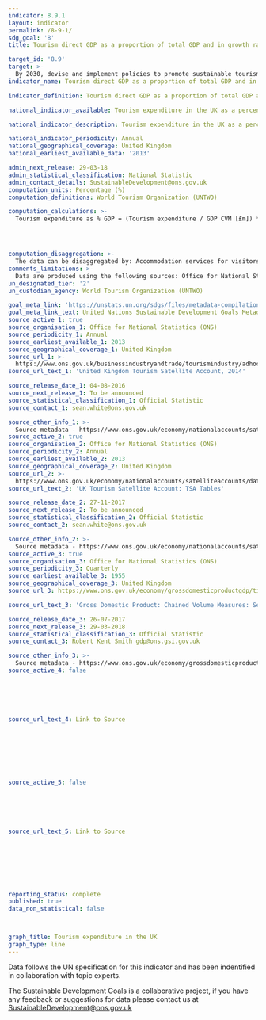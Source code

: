 ```yaml
---
indicator: 8.9.1
layout: indicator
permalink: /8-9-1/
sdg_goal: '8'
title: Tourism direct GDP as a proportion of total GDP and in growth rate

target_id: '8.9'
target: >-
  By 2030, devise and implement policies to promote sustainable tourism that creates jobs and promotes local culture and products
indicator_name: Tourism direct GDP as a proportion of total GDP and in growth rate

indicator_definition: Tourism direct GDP as a proportion of total GDP and in growth rate

national_indicator_available: Tourism expenditure in the UK as a percentage of GDP and in growth rate 

national_indicator_description: Tourism expenditure in the UK as a percentage of GDP and in growth rate 

national_indicator_periodicity: Annual
national_geographical_coverage: United Kingdom
national_earliest_available_data: '2013'

admin_next_release: 29-03-18
admin_statistical_classification: National Statistic
admin_contact_details: SustainableDevelopment@ons.gov.uk
computation_units: Percentage (%)
computation_definitions: World Tourism Organization (UNTWO)

computation_calculations: >-
  Tourism expenditure as % GDP = (Tourism expenditure / GDP CVM [£m]) * 100 OR Growth rate as % GDP = (Tourism expenditure + domestic expenditure / GDP CVM [£m]) * 100




computation_disaggregation: >-
  The data can be disaggregated by: Accommodation services for visitors, food and beverage serving activities, railway passenger transport services, road passenger transport services, water passenger transport services, air passenger transport services, transport equipment rental services, travel agencies and other reservation services, cultural activities, sport and recreation activities, exhibitions and conferences, etc, and other consumption products. These disaggregations can be further disaggregated by visitor types: Tourists (overnight visitors), excursionists (same-day visitors), and all visitors. For domestic tourism, these visitor types are further disaggregated by domestic trips, outbound trips and all types of trips.
comments_limitations: >-
  Data are produced using the following sources: Office for National Statistics; Department for Environment, Food & Rural Affairs; Food and Agriculture Organization of the United Nations; Eurostat; European Forest Institute; Kentish Cobnuts Association; British Geological Survey; HM Revenue & Customs. 
un_designated_tier: '2'
un_custodian_agency: World Tourism Organization (UNTWO) 

goal_meta_link: 'https://unstats.un.org/sdgs/files/metadata-compilation/Metadata-Goal-8.pdf'
goal_meta_link_text: United Nations Sustainable Development Goals Metadata (PDF 526 KB)
source_active_1: true
source_organisation_1: Office for National Statistics (ONS)
source_periodicity_1: Annual  
source_earliest_available_1: 2013
source_geographical_coverage_1: United Kingdom 
source_url_1: >-
  https://www.ons.gov.uk/businessindustryandtrade/tourismindustry/adhocs/005978unitedkingdomtourismsatelliteaccount2014
source_url_text_1: 'United Kingdom Tourism Satellite Account, 2014'

source_release_date_1: 04-08-2016
source_next_release_1: To be announced
source_statistical_classification_1: Official Statistic 
source_contact_1: sean.white@ons.gov.uk

source_other_info_1: >-
  Source metadata - https://www.ons.gov.uk/economy/nationalaccounts/satelliteaccounts/bulletins/uktourismsatelliteaccountuktsa/2013
source_active_2: true
source_organisation_2: Office for National Statistics (ONS)
source_periodicity_2: Annual  
source_earliest_available_2: 2013
source_geographical_coverage_2: United Kingdom 
source_url_2: >-
  https://www.ons.gov.uk/economy/nationalaccounts/satelliteaccounts/datasets/uktourismsatelliteaccounttsatables
source_url_text_2: 'UK Tourism Satellite Account: TSA Tables'

source_release_date_2: 27-11-2017
source_next_release_2: To be announced
source_statistical_classification_2: Official Statistic 
source_contact_2: sean.white@ons.gov.uk

source_other_info_2: >-
  Source metadata - https://www.ons.gov.uk/economy/nationalaccounts/satelliteaccounts/bulletins/uktourismsatelliteaccountuktsa/2013
source_active_3: true
source_organisation_3: Office for National Statistics (ONS)
source_periodicity_3: Quarterly  
source_earliest_available_3: 1955
source_geographical_coverage_3: United Kingdom 
source_url_3: https://www.ons.gov.uk/economy/grossdomesticproductgdp/timeseries/abmi/pn2

source_url_text_3: 'Gross Domestic Product: Chained Volume Measures: Seasonally Adjusted £m'

source_release_date_3: 26-07-2017
source_next_release_3: 29-03-2018
source_statistical_classification_3: Official Statistic 
source_contact_3: Robert Kent Smith gdp@ons.gsi.gov.uk

source_other_info_3: >-
  Source metadata - https://www.ons.gov.uk/economy/grossdomesticproductgdp/qmis/grossdomesticproductgdpqmi 
source_active_4: false






source_url_text_4: Link to Source








source_active_5: false






source_url_text_5: Link to Source








reporting_status: complete
published: true
data_non_statistical: false



graph_title: Tourism expenditure in the UK
graph_type: line
---
```

Data follows the UN specification for this indicator and has been indentified in collaboration with topic experts.
  
The Sustainable Development Goals is a collaborative project, if you have any feedback or suggestions for data please contact us at <SustainableDevelopment@ons.gov.uk>


